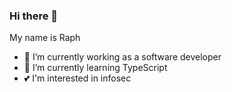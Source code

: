 ### Hi there 👋

My name is Raph

- 🔭 I’m currently working as a software developer
- 🌱 I’m currently learning TypeScript
- 💕 I'm interested in infosec
